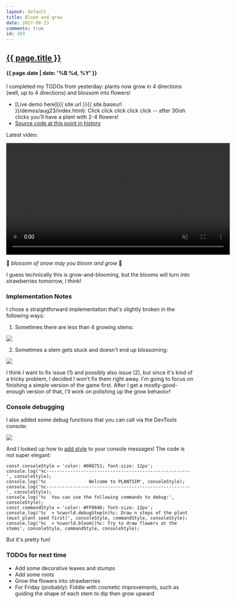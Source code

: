 ```yaml
---
layout: default
title: Bloom and grow
date: 2017-08-23
comments: true
id: 103
---
```


## <a href="{{ site.baseurl }}{{ page.url }}">{{ page.title }}</a>
#### {{ page.date | date: '%B %d, %Y' }}

I completed my TODOs from yesterday: plants now grow in 4 directions (well, up to 4 directions) and blossom into flowers!

- [Live demo here]({{ site.url }}{{ site.baseurl }}/demos/aug23/index.html): Click click click click click -- after 30ish clicks you'll have a plant with 2-4 flowers!
- [Source code at this point in history](https://github.com/vrk/plantsim/tree/83b5b6cd7438fe925980770cf2abea8dae763454)

Latest video:

<video src="{{ site.url }}{{ site.baseurl }}/assets/videos/4-sprout-grow.mp4" height="300" autoplay loop controls muted></video>

🎵 _blossom of snow may you bloom and grow_ 🎵

I guess technically this is grow-and-blooming, but the blooms will turn into strawberries tomorrow, I think!

### Implementation Notes

I chose a straightforward implementation that's slightly broken in the following ways:

1. Sometimes there are less than 4 growing stems:  
<img src="{{ site.url }}{{ site.baseurl }}/assets/images/three-stems.png"/>

2. Sometimes a stem gets stuck and doesn't end up blossoming:  
<img src="{{ site.url }}{{ site.baseurl }}/assets/images/plant-stub.png" />

I think I want to fix issue (1) and possibly also issue (2), but since it's kind of a tricky problem, I decided I won't fix them right away. I'm going to focus on finishing a simple version of the game first. After I get a mostly-good-enough version of that, I'll work on polishing up the grow behavior!

### Console debugging

I also added some debug functions that you can call via the DevTools console:

<img src="{{ site.url }}{{ site.baseurl }}/assets/images/debug-mode.png" />

And I looked up how to [add style](https://davidwalsh.name/add-styles-console) to your console messages! The code is not super elegant:

```
const consoleStyle = 'color: #008751; font-size: 12px';
console.log('%c------------------------------------------------------', consoleStyle);
console.log('%c                Welcome to PLANTSIM', consoleStyle);
console.log('%c------------------------------------------------------', consoleStyle);
console.log('%c  You can use the following commands to debug:', consoleStyle);
const commandStyle = 'color: #FF004D; font-size: 12px';
console.log('%c  > %cworld.debugStep(n)%c: Draw n steps of the plant (must plant seed first)', consoleStyle, commandStyle, consoleStyle);
console.log('%c  > %cworld.bloom()%c: Try to draw flowers at the stems', consoleStyle, commandStyle, consoleStyle);
```

But it's pretty fun!

### TODOs for next time

- Add some decorative leaves and stumps
- Add some roots
- Grow the flowers into strawberries
- For Friday (probably): Fiddle with cosmetic improvements, such as guiding the shape of each stem to dip then grow upward
